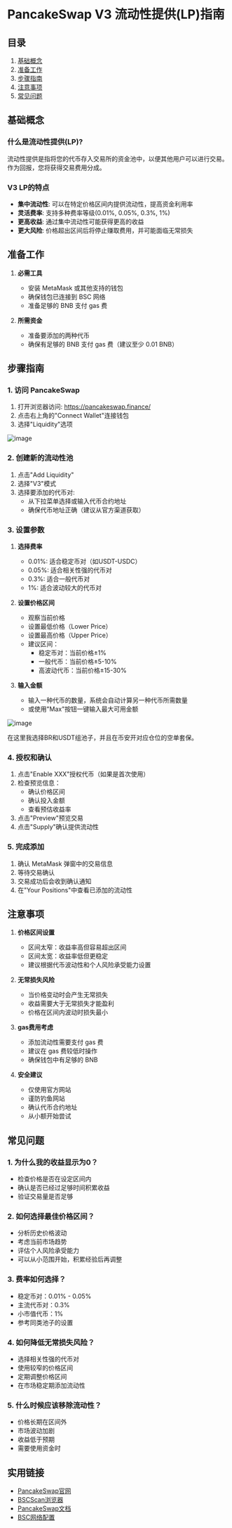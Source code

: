 # PancakeSwap V3 流动性提供(LP)指南

## 目录
1. [基础概念](#基础概念)
2. [准备工作](#准备工作)
3. [步骤指南](#步骤指南)
4. [注意事项](#注意事项)
5. [常见问题](#常见问题)

## 基础概念

### 什么是流动性提供(LP)?
流动性提供是指将您的代币存入交易所的资金池中，以便其他用户可以进行交易。作为回报，您将获得交易费用分成。

### V3 LP的特点
- **集中流动性**: 可以在特定价格区间内提供流动性，提高资金利用率
- **灵活费率**: 支持多种费率等级(0.01%, 0.05%, 0.3%, 1%)
- **更高收益**: 通过集中流动性可能获得更高的收益
- **更大风险**: 价格超出区间后将停止赚取费用，并可能面临无常损失

## 准备工作

1. **必需工具**
   - 安装 MetaMask 或其他支持的钱包
   - 确保钱包已连接到 BSC 网络
   - 准备足够的 BNB 支付 gas 费

2. **所需资金**
   - 准备要添加的两种代币
   - 确保有足够的 BNB 支付 gas 费（建议至少 0.01 BNB）

## 步骤指南

### 1. 访问 PancakeSwap
1. 打开浏览器访问: https://pancakeswap.finance/
2. 点击右上角的"Connect Wallet"连接钱包
3. 选择"Liquidity"选项

![image](https://github.com/user-attachments/assets/60a70cf6-4e09-45ec-8de2-4c1fdf3b9baa)



### 2. 创建新的流动性池
1. 点击"Add Liquidity"
2. 选择"V3"模式
3. 选择要添加的代币对:
   - 从下拉菜单选择或输入代币合约地址
   - 确保代币地址正确（建议从官方渠道获取）



### 3. 设置参数
1. **选择费率**
   - 0.01%: 适合稳定币对（如USDT-USDC）
   - 0.05%: 适合相关性强的代币对
   - 0.3%: 适合一般代币对
   - 1%: 适合波动较大的代币对

2. **设置价格区间**
   - 观察当前价格
   - 设置最低价格（Lower Price）
   - 设置最高价格（Upper Price）
   - 建议区间：
     - 稳定币对：当前价格±1%
     - 一般代币：当前价格±5-10%
     - 高波动代币：当前价格±15-30%

3. **输入金额**
   - 输入一种代币的数量，系统会自动计算另一种代币所需数量
   - 或使用"Max"按钮一键输入最大可用金额
  

![image](https://github.com/user-attachments/assets/a63c0f15-4cf9-4644-a2de-31efa5523a99)

在这里我选择BR和USDT组池子，并且在币安开对应仓位的空单套保。

### 4. 授权和确认
1. 点击"Enable XXX"授权代币（如果是首次使用）
2. 检查预览信息：
   - 确认价格区间
   - 确认投入金额
   - 查看预估收益率
3. 点击"Preview"预览交易
4. 点击"Supply"确认提供流动性

### 5. 完成添加
1. 确认 MetaMask 弹窗中的交易信息
2. 等待交易确认
3. 交易成功后会收到确认通知
4. 在"Your Positions"中查看已添加的流动性

## 注意事项

1. **价格区间设置**
   - 区间太窄：收益率高但容易超出区间
   - 区间太宽：收益率低但更稳定
   - 建议根据代币波动性和个人风险承受能力设置

2. **无常损失风险**
   - 当价格变动时会产生无常损失
   - 收益需要大于无常损失才能盈利
   - 价格在区间内波动时损失最小

3. **gas费用考虑**
   - 添加流动性需要支付 gas 费
   - 建议在 gas 费较低时操作
   - 确保钱包中有足够的 BNB

4. **安全建议**
   - 仅使用官方网站
   - 谨防钓鱼网站
   - 确认代币合约地址
   - 从小额开始尝试

## 常见问题

### 1. 为什么我的收益显示为0？
- 检查价格是否在设定区间内
- 确认是否已经过足够时间积累收益
- 验证交易量是否足够

### 2. 如何选择最佳价格区间？
- 分析历史价格波动
- 考虑当前市场趋势
- 评估个人风险承受能力
- 可以从小范围开始，积累经验后再调整

### 3. 费率如何选择？
- 稳定币对：0.01% - 0.05%
- 主流代币对：0.3%
- 小市值代币：1%
- 参考同类池子的设置

### 4. 如何降低无常损失风险？
- 选择相关性强的代币对
- 使用较窄的价格区间
- 定期调整价格区间
- 在市场稳定期添加流动性

### 5. 什么时候应该移除流动性？
- 价格长期在区间外
- 市场波动加剧
- 收益低于预期
- 需要使用资金时

## 实用链接

- [PancakeSwap官网](https://pancakeswap.finance/)
- [BSCScan浏览器](https://bscscan.com/)
- [PancakeSwap文档](https://docs.pancakeswap.finance/)
- [BSC网络配置](https://academy.binance.com/zh/articles/connecting-metamask-to-binance-smart-chain) 
